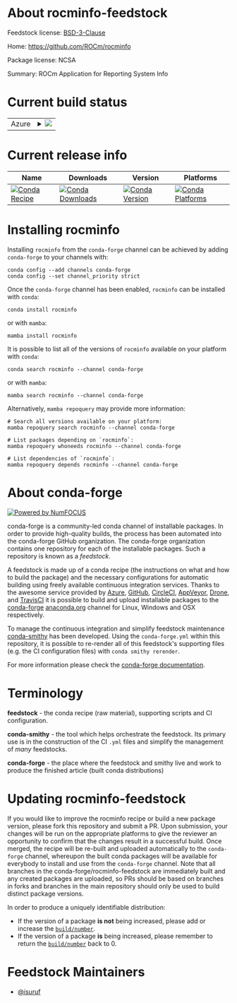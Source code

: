 About rocminfo-feedstock
========================

Feedstock license: [BSD-3-Clause](https://github.com/conda-forge/rocminfo-feedstock/blob/main/LICENSE.txt)

Home: https://github.com/ROCm/rocminfo

Package license: NCSA

Summary: ROCm Application for Reporting System Info

Current build status
====================


<table>
    
  <tr>
    <td>Azure</td>
    <td>
      <details>
        <summary>
          <a href="https://dev.azure.com/conda-forge/feedstock-builds/_build/latest?definitionId=8386&branchName=main">
            <img src="https://dev.azure.com/conda-forge/feedstock-builds/_apis/build/status/rocminfo-feedstock?branchName=main">
          </a>
        </summary>
        <table>
          <thead><tr><th>Variant</th><th>Status</th></tr></thead>
          <tbody><tr>
              <td>linux_64</td>
              <td>
                <a href="https://dev.azure.com/conda-forge/feedstock-builds/_build/latest?definitionId=8386&branchName=main">
                  <img src="https://dev.azure.com/conda-forge/feedstock-builds/_apis/build/status/rocminfo-feedstock?branchName=main&jobName=linux&configuration=linux%20linux_64_" alt="variant">
                </a>
              </td>
            </tr>
          </tbody>
        </table>
      </details>
    </td>
  </tr>
</table>

Current release info
====================

| Name | Downloads | Version | Platforms |
| --- | --- | --- | --- |
| [![Conda Recipe](https://img.shields.io/badge/recipe-rocminfo-green.svg)](https://anaconda.org/conda-forge/rocminfo) | [![Conda Downloads](https://img.shields.io/conda/dn/conda-forge/rocminfo.svg)](https://anaconda.org/conda-forge/rocminfo) | [![Conda Version](https://img.shields.io/conda/vn/conda-forge/rocminfo.svg)](https://anaconda.org/conda-forge/rocminfo) | [![Conda Platforms](https://img.shields.io/conda/pn/conda-forge/rocminfo.svg)](https://anaconda.org/conda-forge/rocminfo) |

Installing rocminfo
===================

Installing `rocminfo` from the `conda-forge` channel can be achieved by adding `conda-forge` to your channels with:

```
conda config --add channels conda-forge
conda config --set channel_priority strict
```

Once the `conda-forge` channel has been enabled, `rocminfo` can be installed with `conda`:

```
conda install rocminfo
```

or with `mamba`:

```
mamba install rocminfo
```

It is possible to list all of the versions of `rocminfo` available on your platform with `conda`:

```
conda search rocminfo --channel conda-forge
```

or with `mamba`:

```
mamba search rocminfo --channel conda-forge
```

Alternatively, `mamba repoquery` may provide more information:

```
# Search all versions available on your platform:
mamba repoquery search rocminfo --channel conda-forge

# List packages depending on `rocminfo`:
mamba repoquery whoneeds rocminfo --channel conda-forge

# List dependencies of `rocminfo`:
mamba repoquery depends rocminfo --channel conda-forge
```


About conda-forge
=================

[![Powered by
NumFOCUS](https://img.shields.io/badge/powered%20by-NumFOCUS-orange.svg?style=flat&colorA=E1523D&colorB=007D8A)](https://numfocus.org)

conda-forge is a community-led conda channel of installable packages.
In order to provide high-quality builds, the process has been automated into the
conda-forge GitHub organization. The conda-forge organization contains one repository
for each of the installable packages. Such a repository is known as a *feedstock*.

A feedstock is made up of a conda recipe (the instructions on what and how to build
the package) and the necessary configurations for automatic building using freely
available continuous integration services. Thanks to the awesome service provided by
[Azure](https://azure.microsoft.com/en-us/services/devops/), [GitHub](https://github.com/),
[CircleCI](https://circleci.com/), [AppVeyor](https://www.appveyor.com/),
[Drone](https://cloud.drone.io/welcome), and [TravisCI](https://travis-ci.com/)
it is possible to build and upload installable packages to the
[conda-forge](https://anaconda.org/conda-forge) [anaconda.org](https://anaconda.org/)
channel for Linux, Windows and OSX respectively.

To manage the continuous integration and simplify feedstock maintenance
[conda-smithy](https://github.com/conda-forge/conda-smithy) has been developed.
Using the ``conda-forge.yml`` within this repository, it is possible to re-render all of
this feedstock's supporting files (e.g. the CI configuration files) with ``conda smithy rerender``.

For more information please check the [conda-forge documentation](https://conda-forge.org/docs/).

Terminology
===========

**feedstock** - the conda recipe (raw material), supporting scripts and CI configuration.

**conda-smithy** - the tool which helps orchestrate the feedstock.
                   Its primary use is in the construction of the CI ``.yml`` files
                   and simplify the management of *many* feedstocks.

**conda-forge** - the place where the feedstock and smithy live and work to
                  produce the finished article (built conda distributions)


Updating rocminfo-feedstock
===========================

If you would like to improve the rocminfo recipe or build a new
package version, please fork this repository and submit a PR. Upon submission,
your changes will be run on the appropriate platforms to give the reviewer an
opportunity to confirm that the changes result in a successful build. Once
merged, the recipe will be re-built and uploaded automatically to the
`conda-forge` channel, whereupon the built conda packages will be available for
everybody to install and use from the `conda-forge` channel.
Note that all branches in the conda-forge/rocminfo-feedstock are
immediately built and any created packages are uploaded, so PRs should be based
on branches in forks and branches in the main repository should only be used to
build distinct package versions.

In order to produce a uniquely identifiable distribution:
 * If the version of a package **is not** being increased, please add or increase
   the [``build/number``](https://docs.conda.io/projects/conda-build/en/latest/resources/define-metadata.html#build-number-and-string).
 * If the version of a package **is** being increased, please remember to return
   the [``build/number``](https://docs.conda.io/projects/conda-build/en/latest/resources/define-metadata.html#build-number-and-string)
   back to 0.

Feedstock Maintainers
=====================

* [@isuruf](https://github.com/isuruf/)

